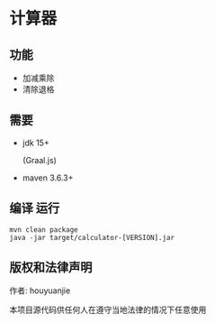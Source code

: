 # 计算器

## 功能

- 加减乘除
- 清除退格

## 需要

- jdk 15+

    (Graal.js)

- maven 3.6.3+

## 编译 运行

```shell
mvn clean package
java -jar target/calculator-[VERSION].jar
```

## 版权和法律声明

作者: houyuanjie

本项目源代码供任何人在遵守当地法律的情况下任意使用